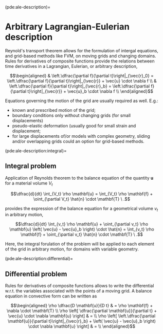 (pde:ale-description)=
# Arbitrary Lagrangian-Eulerian description

Reynold's transport theorem allows for the formulation of intergal equations, and grid-based methods like FVM, on moving grids and changing domains. Rules for derivatives of composite functions provide the relations between time derivatives in a Lagrangian, Eulerian, or arbitrary description,

$$\begin{aligned}
  & \left.\dfrac{\partial f}{\partial t}\right|_{\vec{r}_0} = \left.\dfrac{\partial f}{\partial t}\right|_{\vec{r}} + \vec{u}   \cdot \nabla f \\
  & \left.\dfrac{\partial f}{\partial t}\right|_{\vec{r}_b} = \left.\dfrac{\partial f}{\partial t}\right|_{\vec{r}} + \vec{u}_b \cdot \nabla f \\
\end{aligned}$$

Equations governing the motion of the grid are usually required as well. E.g.: 
- known and prescribed motion of the grid;
- boundary conditions only without changing grids (for small displacements)
- pseudo-elastic deformation (usually good for small strain and displacement; 
- for large displacements of/or models with complex geometry, sliding and/or overlapping grids could an option for grid-based methods.

(pde:ale-description:integral)=
## Integral problem

Application of Reynolds theorem to the balance equation of the quantity $\mathbf{u}$ for a material volume $V_t$

$$\dfrac{d}{dt} \int_{V_t} \rho \mathbf{u} = \int_{V_t} \rho \mathbf{f} + \oint_{\partial V_t} \hat{n} \cdot \mathbf{T} \ .$$

provides the expression of the balance equation for a geometrical volume $v_t$ in arbitrary motion,

$$\dfrac{d}{dt} \int_{v_t} \rho \mathbf{u} + \oint_{\partial v_t} \rho \mathbf{u} \left( \vec{u} - \vec{u}_b \right) \cdot \hat{n} = \int_{v_t} \rho \mathbf{f} + \oint_{\partial v_t} \hat{n} \cdot \mathbf{T} \ .$$

Here, the integral forulation of the problem will be applied to each element of the grid in arbitrary motion, for domains with variable geometry.

(pde:ale-description:differential)=
## Differential problem

Rules for derivatives of composite functions allows to write the differential w.r.t. the variables associated with the points of a moving grid. A balance equation in convective form can be written as

$$\begin{aligned}
  \rho \dfrac{D \mathbf{u}}{D t} & = \rho \mathbf{f} + \nabla \cdot \mathbf{T} \\
  \rho \left[ \dfrac{\partial \mathbf{u}}{\partial t} + \vec{u} \cdot \nabla \mathbf{u} \right] & = \\
  \rho \left[ \left.\dfrac{\partial \mathbf{u}}{\partial t}\right|_{\vec{r}_b} + \left( \vec{u} - \vec{u}_b \right) \cdot \nabla \mathbf{u} \right] & = \\
\end{aligned}$$


